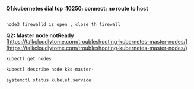 **Q1:kubernetes      dial tcp    :10250: connect: no route to host**
```

node3 firewalld is open , close th firewall
```

**Q2: Master node notReady**     
[https://talkcloudlytome.com/troubleshooting-kubernetes-master-nodes/](https://talkcloudlytome.com/troubleshooting-kubernetes-master-nodes/)

```bash
kubectl get nodes
```
```bash
kubectl describe node k8s-master-
```

```bash
systemctl status kubelet.service
```


